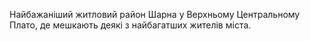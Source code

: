 Найбажаніший житловий район Шарна у Верхньому Центральному Плато, де мешкають деякі з найбагатших жителів міста.